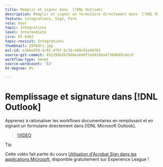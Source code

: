 ```yaml
---
title: Remplir et signer dans  [!DNL Outlook]
description: Remplir et signer un formulaire directement dans  [!DNL Microsoft Outlook]
feature: Integrations, Sign, Form
role: User
topic: Integrations
level: Intermediate
jira: KT-6462
topic-revisit: Integrations
thumbnail: 29764t1.jpg
exl-id: e16be9f0-4c92-4f9f-bc36-609c81e94763
source-git-commit: 452299b2b786beab9df7a5019da4f3840d9cdec9
workflow-type: tm+mt
source-wordcount: '53'
ht-degree: 0%

---
```


# Remplissage et signature dans [!DNL Outlook]

Apprenez à rationaliser les workflows documentaires en remplissant et en signant un formulaire directement dans [!DNL Microsoft Outlook].

>[!VIDEO](https://video.tv.adobe.com/v/344947?quality=12&learn=on&hidetitle=true)

>[!TIP]
>
>Cette vidéo fait partie du cours [Utilisation d&#39;Acrobat Sign dans les applications Microsoft](https://experienceleague.adobe.com/?recommended=Sign-U-1-2020.2), disponible gratuitement sur Experience League !
